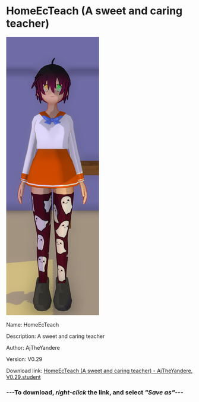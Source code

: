 # HomeEcTeach (A sweet and caring teacher)

<img src = "https://raw.githubusercontent.com/Arbiter1223/Daigaku-Gurashi-Custom-Students/master/Students/Files/HomeEcTeach%20(A%20sweet%20and%20caring%20teacher).png">

Name: HomeEcTeach

Description: A sweet and caring teacher

Author: AjTheYandere

Version: V0.29

Download link: <a href="https://raw.githubusercontent.com/Arbiter1223/Daigaku-Gurashi-Custom-Students/master/Students/Files/HomeEcTeach%20(A%20sweet%20and%20caring%20teacher)%20-%20AjTheYandere%2C%20V0.29.student">HomeEcTeach (A sweet and caring teacher) - AjTheYandere, V0.29.student</a>

### ---**To download, _right-click_ the link, and select _"Save as"_**---
